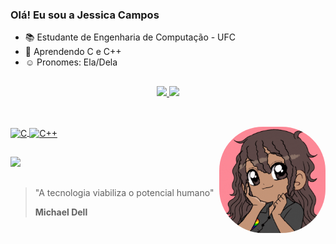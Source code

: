 ### Olá! Eu sou a Jessica Campos 

- 📚 Estudante de Engenharia de Computação - UFC 
- 🌱 Aprendendo C e C++
- ☺️ Pronomes: Ela/Dela


##

<div align="center">
  <a href="https://github.com/jessic-campos">
  <img height="150em" src="https://github-readme-stats.vercel.app/api?username=jessic-campos&show_icons=true&theme=aura&include_all_commits=true&count_private=true"/>
  <img height="150em" src="https://github-readme-stats.vercel.app/api/top-langs/?username=jessic-campos&layout=compact&langs_count=7&theme=aura"/>
</div>

##
  
  <div style="display: inline_block"><br>
        <img align="center" alt="C" height="40" width="50" src="https://cdn.jsdelivr.net/gh/devicons/devicon/icons/c/c-original.svg" />
         <img align="center" alt="C++" height="40" width="50" src="https://cdn.jsdelivr.net/gh/devicons/devicon/icons/cplusplus/cplusplus-original.svg" />
        <img align="right" alt="GIF" height="170" style="border-radius:70px;" src="https://github.com/jessic-campos/jessic-campos/blob/830305c519f0978fe9b15725e33a64163cdd824c/Avatar.gif">

         
  </div>
  
  ## 

  <div>
    <a href="https://www.linkedin.com/in/jessica-campos-a40414255/" target="_blank"><img src="https://img.shields.io/badge/-LinkedIn-%230077B5?style=for-the-badge&logo=linkedin&logoColor=white" target="_blank"></a>   
</div>
  
  ##
 

<blockquote>
  <p>
    "A tecnologia viabiliza o potencial humano"
      </p>
  <p>
    <b>Michael Dell</b>
      </P>
<blockquote>


  
